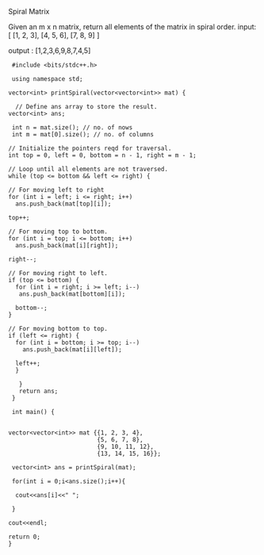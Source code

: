 Spiral Matrix

Given an m x n matrix, return all elements of the matrix in spiral order.
input:
[
[1, 2, 3],
[4, 5, 6],
[7, 8, 9]
]

output : [1,2,3,6,9,8,7,4,5]

     #include <bits/stdc++.h>

     using namespace std;

    vector<int> printSpiral(vector<vector<int>> mat) {

      // Define ans array to store the result.
    vector<int> ans;

     int n = mat.size(); // no. of nows
     int m = mat[0].size(); // no. of columns

    // Initialize the pointers reqd for traversal.
    int top = 0, left = 0, bottom = n - 1, right = m - 1;

    // Loop until all elements are not traversed.
    while (top <= bottom && left <= right) {

    // For moving left to right
    for (int i = left; i <= right; i++)
      ans.push_back(mat[top][i]);

    top++;

    // For moving top to bottom.
    for (int i = top; i <= bottom; i++)
      ans.push_back(mat[i][right]);

    right--;

    // For moving right to left.
    if (top <= bottom) {
      for (int i = right; i >= left; i--)
       ans.push_back(mat[bottom][i]);

      bottom--;
    }

    // For moving bottom to top.
    if (left <= right) {
      for (int i = bottom; i >= top; i--)
        ans.push_back(mat[i][left]);

      left++;
      }

       }
       return ans;
     }

     int main() {


    vector<vector<int>> mat {{1, 2, 3, 4},
                             {5, 6, 7, 8},
                             {9, 10, 11, 12},
    	                     {13, 14, 15, 16}};

     vector<int> ans = printSpiral(mat);

     for(int i = 0;i<ans.size();i++){

      cout<<ans[i]<<" ";

     }

    cout<<endl;

    return 0;
    }
